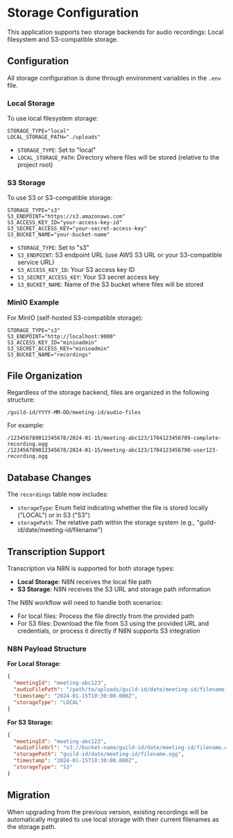# Storage Configuration

This application supports two storage backends for audio recordings: Local filesystem and S3-compatible storage.

## Configuration

All storage configuration is done through environment variables in the `.env` file.

### Local Storage

To use local filesystem storage:

```env
STORAGE_TYPE="local"
LOCAL_STORAGE_PATH="./uploads"
```

- `STORAGE_TYPE`: Set to "local"
- `LOCAL_STORAGE_PATH`: Directory where files will be stored (relative to the project root)

### S3 Storage

To use S3 or S3-compatible storage:

```env
STORAGE_TYPE="s3"
S3_ENDPOINT="https://s3.amazonaws.com"
S3_ACCESS_KEY_ID="your-access-key-id"
S3_SECRET_ACCESS_KEY="your-secret-access-key"
S3_BUCKET_NAME="your-bucket-name"
```

- `STORAGE_TYPE`: Set to "s3"
- `S3_ENDPOINT`: S3 endpoint URL (use AWS S3 URL or your S3-compatible service URL)
- `S3_ACCESS_KEY_ID`: Your S3 access key ID
- `S3_SECRET_ACCESS_KEY`: Your S3 secret access key
- `S3_BUCKET_NAME`: Name of the S3 bucket where files will be stored

### MinIO Example

For MinIO (self-hosted S3-compatible storage):

```env
STORAGE_TYPE="s3"
S3_ENDPOINT="http://localhost:9000"
S3_ACCESS_KEY_ID="minioadmin"
S3_SECRET_ACCESS_KEY="minioadmin"
S3_BUCKET_NAME="recordings"
```

## File Organization

Regardless of the storage backend, files are organized in the following structure:

```
/guild-id/YYYY-MM-DD/meeting-id/audio-files
```

For example:
```
/123456789012345678/2024-01-15/meeting-abc123/1704123456789-complete-recording.ogg
/123456789012345678/2024-01-15/meeting-abc123/1704123456790-user123-recording.ogg
```

## Database Changes

The `recordings` table now includes:

- `storageType`: Enum field indicating whether the file is stored locally ("LOCAL") or in S3 ("S3")
- `storagePath`: The relative path within the storage system (e.g., "guild-id/date/meeting-id/filename")

## Transcription Support

Transcription via N8N is supported for both storage types:

- **Local Storage**: N8N receives the local file path
- **S3 Storage**: N8N receives the S3 URL and storage path information

The N8N workflow will need to handle both scenarios:
- For local files: Process the file directly from the provided path
- For S3 files: Download the file from S3 using the provided URL and credentials, or process it directly if N8N supports S3 integration

### N8N Payload Structure

**For Local Storage:**
```json
{
  "meetingId": "meeting-abc123",
  "audioFilePath": "/path/to/uploads/guild-id/date/meeting-id/filename.ogg",
  "timestamp": "2024-01-15T10:30:00.000Z",
  "storageType": "LOCAL"
}
```

**For S3 Storage:**
```json
{
  "meetingId": "meeting-abc123",
  "audioFileUrl": "s3://bucket-name/guild-id/date/meeting-id/filename.ogg",
  "storagePath": "guild-id/date/meeting-id/filename.ogg",
  "timestamp": "2024-01-15T10:30:00.000Z",
  "storageType": "S3"
}
```

## Migration

When upgrading from the previous version, existing recordings will be automatically migrated to use local storage with their current filenames as the storage path.